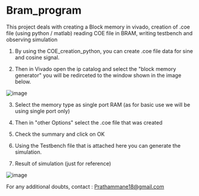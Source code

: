 # Bram_program
This project deals with creating a Block memory in vivado, creation of .coe file (using python / matlab) reading COE file in BRAM, writing testbench and observing simulation

1. By using the COE_creation_python, you can create .coe file data for sine and cosine signal.
   
2. Then in Vivado open the ip catalog and select the "block memory generator" you will be redirceted to the window shown in the image below.
   
![image](https://github.com/user-attachments/assets/c5904fed-9a54-4127-8844-df40157e0ee4)

3. Select the memory type as single port RAM (as for basic use we will be using single port only)
   
4. Then in "other Options" select the .coe file that was created
   
5. Check the summary and click on OK

6. Using the Testbench file that is attached here you can generate the simulation.

7. Result of simulation (just for reference)
   
![image](https://github.com/user-attachments/assets/83a92085-9ad8-41a3-8879-cd6aabe5fd26)


For any additional doubts, contact : Prathammane18@gmail.com

